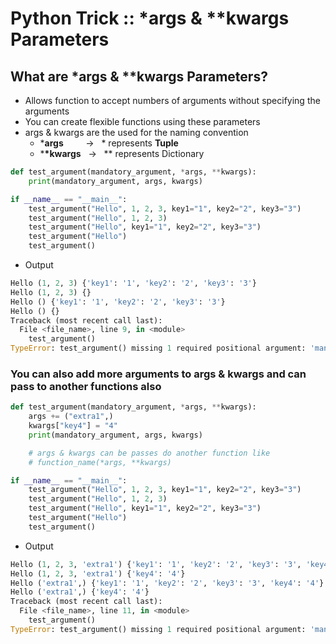 # Python Trick :: *args & **kwargs Parameters

## What are *args & **kwargs Parameters?
* Allows function to accept numbers of arguments without specifying the arguments
* You can create flexible functions using these parameters
* args & kwargs are the used for the naming convention
    * ***args**  &nbsp; &nbsp; &nbsp; &nbsp; -> &nbsp; * represents **Tuple**
    * ***\*kwargs** &nbsp; -> &nbsp;  ** represents Dictionary

```python
def test_argument(mandatory_argument, *args, **kwargs):
    print(mandatory_argument, args, kwargs)

if __name__ == "__main__":
    test_argument("Hello", 1, 2, 3, key1="1", key2="2", key3="3")
    test_argument("Hello", 1, 2, 3)
    test_argument("Hello", key1="1", key2="2", key3="3")
    test_argument("Hello")
    test_argument()
```
* Output
```python
Hello (1, 2, 3) {'key1': '1', 'key2': '2', 'key3': '3'}
Hello (1, 2, 3) {}
Hello () {'key1': '1', 'key2': '2', 'key3': '3'}
Hello () {}
Traceback (most recent call last):
  File <file_name>, line 9, in <module>
    test_argument()
TypeError: test_argument() missing 1 required positional argument: 'mandatory_argument'
```
### You can also add more arguments to args & kwargs and can pass to another functions also
```python
def test_argument(mandatory_argument, *args, **kwargs):
    args += ("extra1",)
    kwargs["key4"] = "4"
    print(mandatory_argument, args, kwargs)

    # args & kwargs can be passes do another function like
    # function_name(*args, **kwargs)

if __name__ == "__main__":
    test_argument("Hello", 1, 2, 3, key1="1", key2="2", key3="3")
    test_argument("Hello", 1, 2, 3)
    test_argument("Hello", key1="1", key2="2", key3="3")
    test_argument("Hello")
    test_argument()
```
* Output
```python
Hello (1, 2, 3, 'extra1') {'key1': '1', 'key2': '2', 'key3': '3', 'key4': '4'}
Hello (1, 2, 3, 'extra1') {'key4': '4'}
Hello ('extra1',) {'key1': '1', 'key2': '2', 'key3': '3', 'key4': '4'}
Hello ('extra1',) {'key4': '4'}
Traceback (most recent call last):
  File <file_name>, line 11, in <module>
    test_argument()
TypeError: test_argument() missing 1 required positional argument: 'mandatory_argument'
```